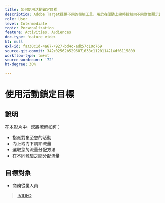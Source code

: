 ```yaml
---
title: 如何使用活動鎖定目標
description: Adobe Target提供不同的控制工具，用於在活動上線時控制向不同對象顯示的體驗。 瞭解如何使用受眾和流量分配來控制哪些人可以看到哪些內容。
role: User
level: Intermediate
topic: Personalization
feature: Activities, Audiences
doc-type: feature video
kt: null
exl-id: fa330c1d-4a67-4927-bd4c-adb57c10c769
source-git-commit: 342e02562b5296871638c1120114214df6115809
workflow-type: tm+mt
source-wordcount: '72'
ht-degree: 30%

---
```


# 使用活動鎖定目標

## 說明

在本影片中，您將瞭解如何：

* 指派對象至您的活動
* 向上或向下調節流量
* 選取您的流量分配方法
* 在不同體驗之間分配流量

## 目標對象

* 商務從業人員

>[!VIDEO](https://video.tv.adobe.com/v/17385/?quality=12)
